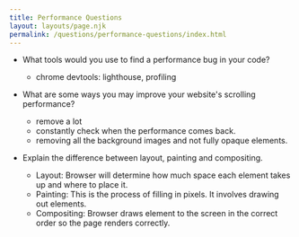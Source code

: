```yaml
---
title: Performance Questions
layout: layouts/page.njk
permalink: /questions/performance-questions/index.html
---
```


* What tools would you use to find a performance bug in your code?
  - chrome devtools: lighthouse, profiling

* What are some ways you may improve your website's scrolling performance?
  - remove a lot 
  - constantly check when the performance comes back. 
  - removing all the background images and not fully opaque elements.

* Explain the difference between layout, painting and compositing.
  - Layout: Browser will determine how much space each element takes up and where to place it.
  - Painting: This is the process of filling in pixels. It involves drawing out elements.
  - Compositing: Browser draws element to the screen in the correct order so the page renders correctly.
